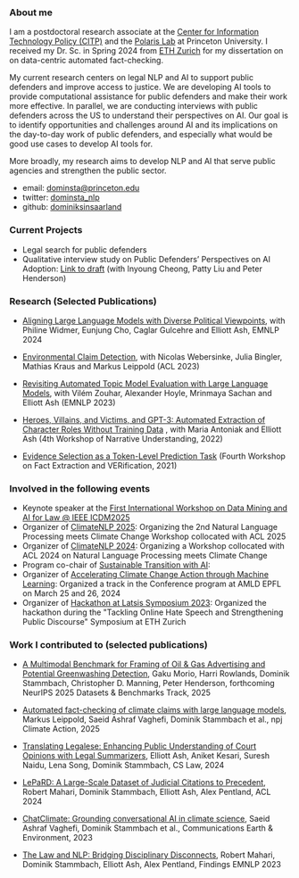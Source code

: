 ### About me

I am a postdoctoral research associate at the [Center for Information Technology Policy (CITP)](https://citp.princeton.edu/citp-people/dominik-stammbach/) and the [Polaris Lab](https://www.polarislab.org/) at Princeton University. I received my Dr. Sc. in Spring 2024 from [ETH Zurich](https://ethz.ch/en.html) for my dissertation on on data-centric automated fact-checking.

My current research centers on legal NLP and AI to support public defenders and improve access to justice. We are developing AI tools to provide computational assistance for public defenders and make their work more effective. In parallel, we are conducting interviews with public defenders across the US to understand their perspectives on AI. Our goal is to identify opportunities and challenges around AI and its implications on the day-to-day work of public defenders, and especially what would be good use cases to develop AI tools for.

More broadly, my research aims to develop NLP and AI that serve public agencies and strengthen the public sector.

- email: [dominsta@princeton.edu](mailto:dominsta@princeton.edu)
- twitter: [dominsta_nlp](https://twitter.com/dominsta_nlp)
- github: [dominiksinsaarland](https://github.com/dominiksinsaarland)

### Current Projects

- Legal search for public defenders
- Qualitative interview study on Public Defenders’ Perspectives on AI Adoption: [Link to draft](https://arxiv.org/pdf/2510.22933) (with Inyoung Cheong, Patty Liu and Peter Henderson) 


### Research (Selected Publications)

- [Aligning Large Language Models with Diverse Political Viewpoints](https://aclanthology.org/2024.emnlp-main.412/), with Philine Widmer, Eunjung Cho, Caglar Gulcehre and Elliott Ash, EMNLP 2024

- [Environmental Claim Detection](https://aclanthology.org/2023.acl-short.91/), with Nicolas Webersinke, Julia Bingler, Mathias Kraus and Markus Leippold (ACL 2023)

- [Revisiting Automated Topic Model Evaluation with Large Language Models](https://aclanthology.org/2023.emnlp-main.581/), with Vilém Zouhar, Alexander Hoyle, Mrinmaya Sachan and Elliott Ash (EMNLP 2023)

- [Heroes, Villains, and Victims, and GPT-3: Automated Extraction of Character Roles Without Training Data](https://aclanthology.org/2022.wnu-1.6/) , with Maria Antoniak and Elliott Ash (4th Workshop of Narrative Understanding, 2022)

- [Evidence Selection as a Token-Level Prediction Task](https://aclanthology.org/2021.fever-1.2/) (Fourth Workshop on Fact Extraction and VERification, 2021)


### Involved in the following events

- Keynote speaker at the [First International Workshop on Data Mining and AI for Law @ IEEE ICDM2025](https://dmail-workshop.github.io/DMAIL2025/program/)
- Organizer of [ClimateNLP 2025](https://nlp4climate.github.io/): Organizing the 2nd Natural Language Processing meets Climate Change Workshop collocated with ACL 2025 
- Organizer of [ClimateNLP 2024](https://nlp4climate.github.io/climatenlp2024/): Organizing a Workshop collocated with ACL 2024 on Natural Language Processing meets Climate Change
- Program co-chair of [Sustainable Transition with AI](https://stai.jeju.ai/):
- Organizer of [Accelerating Climate Change Action through Machine Learning](https://appliedmldays.org/): Organized a track in the Conference program at AMLD EPFL on March 25 and 26, 2024
- Organizer of [Hackathon at Latsis Symposium 2023](https://latsis2023.ethz.ch/hackathon.html): Organized the hackathon during the "Tackling Online Hate Speech and Strengthening Public Discourse" Symposium at ETH Zurich

### Work I contributed to (selected publications)

- [A Multimodal Benchmark for Framing of Oil & Gas Advertising and Potential Greenwashing Detection](https://arxiv.org/pdf/2510.21679), Gaku Morio, Harri Rowlands, Dominik Stammbach, Christopher D. Manning, Peter Henderson, forthcoming NeurIPS 2025 Datasets & Benchmarks Track, 2025

- [Automated fact-checking of climate claims with large language models](https://www.nature.com/articles/s44168-025-00215-8), Markus Leippold, Saeid Ashraf Vaghefi, Dominik Stammbach et al., npj Climate Action, 2025

- [Translating Legalese: Enhancing Public Understanding of Court Opinions with Legal Summarizers](https://dl.acm.org/doi/abs/10.1145/3614407.3643700), Elliott Ash, Aniket Kesari, Suresh Naidu, Lena Song, Dominik Stammbach, CS Law, 2024

- [LePaRD: A Large-Scale Dataset of Judicial Citations to Precedent](https://aclanthology.org/2024.acl-long.532/), Robert Mahari, Dominik Stammbach, Elliott Ash, Alex Pentland, ACL 2024

- [ChatClimate: Grounding conversational AI in climate science](https://www.nature.com/articles/s43247-023-01084-x), Saeid Ashraf Vaghefi, Dominik Stammbach et al., Communications Earth & Environment, 2023

- [The Law and NLP: Bridging Disciplinary Disconnects](https://aclanthology.org/2023.findings-emnlp.224/), Robert Mahari, Dominik Stammbach, Elliott Ash, Alex Pentland, Findings EMNLP 2023


